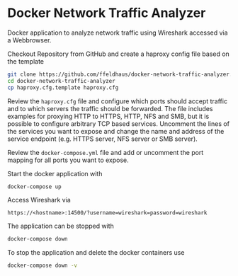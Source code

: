 # Docker Network Traffic Analyzer

Docker application to analyze network traffic using Wireshark accessed via a Webbrowser.

Checkout Repository from GitHub and create a haproxy config file based on the template

```bash
git clone https://github.com/ffeldhaus/docker-network-traffic-analyzer.git
cd docker-network-traffic-analyzer
cp haproxy.cfg.template haproxy.cfg
```

Review the `haproxy.cfg` file and configure which ports should accept traffic and to which servers the traffic should be forwarded. The file includes examples for proxying HTTP to HTTPS, HTTP, NFS and SMB, but it is possible to configure arbitrary TCP based services. Uncomment the lines of the services you want to expose and change the name and address of the service endpoint (e.g. HTTPS server, NFS server or SMB server).

Review the `docker-compose.yml` file and add or uncomment the port mapping for all ports you want to expose.

Start the docker application with

```bash
docker-compose up
```

Access Wireshark via

    https://<hostname>:14500/?username=wireshark=password=wireshark

The application can be stopped with

```bash
docker-compose down
```

To stop the application and delete the docker containers use
```bash
docker-compose down -v
```
